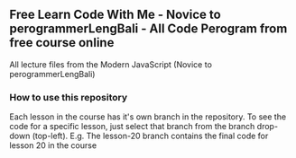 ## Free Learn Code With Me - Novice to perogrammerLengBali - All Code Perogram from free course online

All lecture files from the Modern JavaScript (Novice to perogrammerLengBali)

### How to use this repository

Each lesson in the course has it's own branch in the repository. To see the code for a specific lesson, just select that branch from the branch drop-down (top-left). E.g. The lesson-20 branch contains the final code for lesson 20 in the course
